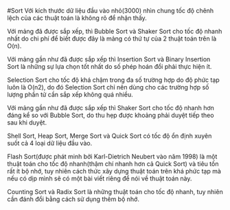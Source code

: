 #Sort
Với kích thước dữ liệu đầu vào nhỏ(3000) nhìn chung tốc độ chênh lệch của các thuật toán là không rõ để nhận thấy.

Với mảng đã được sắp xếp, thì Bubble Sort và Shaker Sort cho tốc độ nhanh nhất do chi phí để biết được đây là mảng có thứ tự của 2 thuật toán trên là O(n).

Với mảng gần như đã được sắp xếp thì Insertion Sort và Binary Insertion Sort là những sự lựa chọn tốt nhất do số phép hoán đổi phải thực hiện ít.

Selection Sort cho tốc độ khá chậm trong đa số trường hợp do độ phức tạp luôn là O(n2), do đó Selection Sort chỉ nên dùng cho các trường hợp số lượng phần tử cần sắp xếp không quá nhiều.

Với mảng gần như đã được sắp xếp thì Shaker Sort cho tốc độ nhanh hơn đáng kể so với Bubble Sort, do thu hẹp được khoảng phải duyệt tiếp theo sau khi duyệt.

Shell Sort, Heap Sort, Merge Sort và Quick Sort có tốc độ ổn định xuyên suốt cả 4 loại dữ liệu đầu vào.

Flash Sort(được phát minh bởi Karl-Dietrich Neubert vào năm 1998) là một thuật toán cho tốc độ nhanh(thậm chí nhanh hơn cả Quick Sort) và tiêu tốn rất ít bộ nhớ, tuy nhiên cách thức xây dựng thuật toán trên khá phức tạp mà nếu có dịp mình sẽ có một bài viết riêng để nói về thuật toán này.

Counting Sort và Radix Sort là những thuật toán cho tốc độ nhanh, tuy nhiên cần đánh đổi bằng cách sử dụng thêm bộ nhớ.
